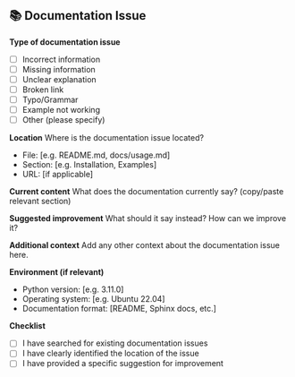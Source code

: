 ## 📚 Documentation Issue

**Type of documentation issue**
- [ ] Incorrect information
- [ ] Missing information
- [ ] Unclear explanation
- [ ] Broken link
- [ ] Typo/Grammar
- [ ] Example not working
- [ ] Other (please specify)

**Location**
Where is the documentation issue located?
- File: [e.g. README.md, docs/usage.md]
- Section: [e.g. Installation, Examples]
- URL: [if applicable]

**Current content**
What does the documentation currently say? (copy/paste relevant section)

**Suggested improvement**
What should it say instead? How can we improve it?

**Additional context**
Add any other context about the documentation issue here.

**Environment (if relevant)**
- Python version: [e.g. 3.11.0]
- Operating system: [e.g. Ubuntu 22.04]
- Documentation format: [README, Sphinx docs, etc.]

**Checklist**
- [ ] I have searched for existing documentation issues
- [ ] I have clearly identified the location of the issue
- [ ] I have provided a specific suggestion for improvement
